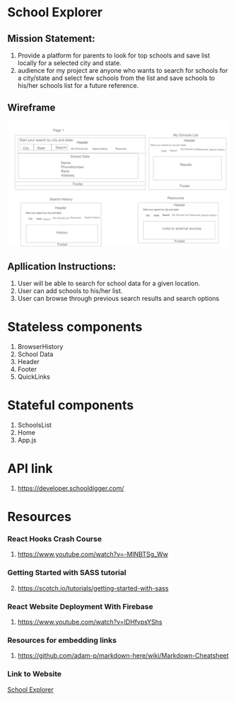 # School Explorer
## Mission Statement:
1.  Provide a platform for parents to look for top schools and save list locally for a selected city and state.
2.  audience for my project are anyone who wants to search for schools for a city/state and select few schools from the list and save schools to his/her schools list for a future reference.

## Wireframe
![wireframe](./schoolexplorer-wireframe-updated.png)

## Apllication Instructions:

 1. User will be able to search for school data for a given location.
 2. User can add schools to his/her list.
 3. User can browse through previous search results and search options

 # Stateless components
 1.   BrowserHistory
 2.   School Data
 3.   Header
 4.   Footer
 6.   QuickLinks

 # Stateful components
 1.   SchoolsList 
 2.   Home
 3.   App.js
 # API link
 1. https://developer.schooldigger.com/

 #  Resources
 ###    React Hooks Crash Course
1.  https://www.youtube.com/watch?v=-MlNBTSg_Ww
### Getting Started with SASS tutorial
2.  https://scotch.io/tutorials/getting-started-with-sass

### React Website Deployment With Firebase
1.  https://www.youtube.com/watch?v=IDHfvpsYShs

### Resources for embedding links
1.  https://github.com/adam-p/markdown-here/wiki/Markdown-Cheatsheet

### Link to Website
[School Explorer](https://explore-schools.firebaseapp.com/)

